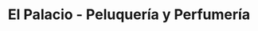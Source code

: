 ---
title: "El Palacio - Peluquería y Perfumería"
url: /city-bell/el-palacio-peluqueria-y-perfumeria/
shop: Kosmetik
---